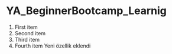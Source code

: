 # YA_BeginnerBootcamp_Learnig
1. First item
2. Second item
3. Third item
4. Fourth item
Yeni özellik eklendi